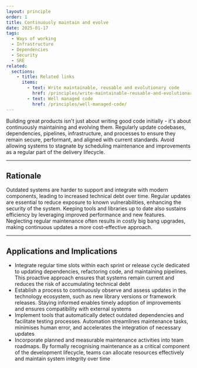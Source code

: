 ```yaml
---
layout: principle
order: 1
title: Continuously maintain and evolve
date: 2025-01-17
tags:
  - Ways of working
  - Infrastructure
  - Dependencies
  - Security
  - SRE
related:
  sections:
    - title: Related links
      items:
        - text: Write maintainable, reusable and evolutionary code
          href: /principles/write-maintainable-reusable-and-evolutionary-code/
        - text: Well managed code
          href: /principles/well-managed-code/
---
```


Building great products isn't just about writing good code initially - it's about continuously maintaining and evolving them. Regularly update codebases, dependencies, pipelines, infrastructure, and processes to ensure they remain secure, performant, and aligned with current standards. Avoid allowing systems to stagnate by scheduling maintenance and improvements as a regular part of the delivery lifecycle.

---

## Rationale

Outdated systems are harder to support and integrate with modern components, leading to increased technical debt over time. Regular updates are essential to reduce exposure to known vulnerabilities, enhancing the security of the system. Keeping tools and libraries up to date also sustains efficiency by leveraging improved performance and new features. Neglecting regular maintenance often results in costly big bang upgrades, making continuous updates a more cost-effective approach.

---

## Applications and Implications

- Integrate regular time slots within each sprint or release cycle dedicated to updating dependencies, refactoring code, and maintaining pipelines. This proactive approach ensures that systems remain current and reduces the risk of accumulating technical debt
- Establish a process to continuously observe and assess updates in the technology ecosystem, such as new library versions or framework releases. Staying informed enables timely adoption of improvements and ensures compatibility with external systems
- Implement tools that automatically detect outdated dependencies and facilitate testing processes. Automation streamlines maintenance tasks, minimises human error, and accelerates the integration of necessary updates
- Incorporate planned and measurable maintenance activities into team roadmaps. By formally recognising maintenance as a critical component of the development lifecycle, teams can allocate resources effectively and maintain system integrity over time
